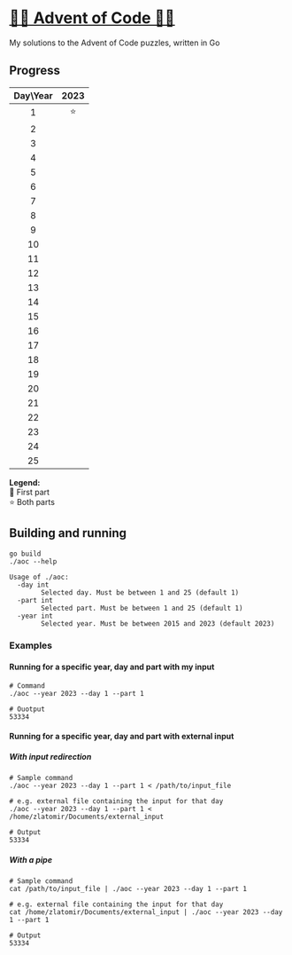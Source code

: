# [🎄🎁 Advent of Code 🎁🎄](https://adventofcode.com/)

My solutions to the Advent of Code puzzles, written in Go

## Progress

| Day\Year | 2023 |
| :------: | :--: |
|     1    |  ⭐  |
|     2    |      |
|     3    |      |
|     4    |      |
|     5    |      |
|     6    |      |
|     7    |      |
|     8    |      |
|     9    |      |
|    10    |      |
|    11    |      |
|    12    |      |
|    13    |      |
|    14    |      |
|    15    |      |
|    16    |      |
|    17    |      |
|    18    |      |
|    19    |      |
|    20    |      |
|    21    |      |
|    22    |      |
|    23    |      |
|    24    |      |
|    25    |      |

<strong>Legend:</strong>  
🚧 First part  
⭐ Both parts

## Building and running

```
go build
./aoc --help
```

```
Usage of ./aoc:
  -day int
        Selected day. Must be between 1 and 25 (default 1)
  -part int
        Selected part. Must be between 1 and 25 (default 1)
  -year int
        Selected year. Must be between 2015 and 2023 (default 2023)
```

### Examples

#### Running for a specific year, day and part with my input

```
# Command
./aoc --year 2023 --day 1 --part 1
```

```
# Ouotput
53334
```

#### Running for a specific year, day and part with external input

##### With input redirection

```
# Sample command
./aoc --year 2023 --day 1 --part 1 < /path/to/input_file

# e.g. external file containing the input for that day
./aoc --year 2023 --day 1 --part 1 < /home/zlatomir/Documents/external_input

# Output
53334
```

##### With a pipe

```
# Sample command
cat /path/to/input_file | ./aoc --year 2023 --day 1 --part 1

# e.g. external file containing the input for that day
cat /home/zlatomir/Documents/external_input | ./aoc --year 2023 --day 1 --part 1

# Output
53334
```

